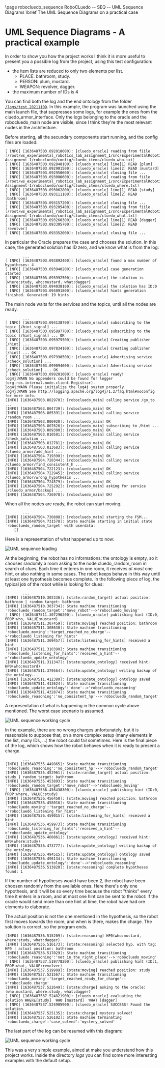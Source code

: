 \page robocluedo_sequence RoboCLuedo -- SEQ -- UML Sequence Diagrams
\brief The UML Sequence Diagrams on a practical case

# UML Sequence Diagrams - A practical example

In order to show you how the project works I think it is more useful to present you a possible log from the project, using this test configuration:

- the item lists are reduced to only two elements per list. 
  - PLACE: bathroom, study. 
  - PERSON: plum,  mustard. 
  - WEAPON: revolver, dagger. 
- the maximum number of IDs is 4

You can find both the log and the end ontology from the folder [`/logs/test_20211109`](https://github.com/programmatoroSeduto/ExperimentalRoboticsLab-Assignment-1/tree/main/robocluedo/logs/test_20211109). In this example, the program was launched using the main launch file, that suppresses some logs, for example the ones from the cluedo_armor_interface. Only the logs belonging to the oracle and the robocluedo_main node are visible, since I think they're the most relevant nodes in the architecture. 

Before starting, all the secundary components start running, and the config files are loaded. 

```
[ INFO] [1636487503.092018000]: [cluedo_oracle] reading from fiile [/root/ws_experimental_robotics_lab_assignment_1/src/ExperimentalRoboticsLab-Assignment-1/robocluedo/config/cluedo_items/cluedo_who.txt] 
[ INFO] [1636487503.092848100]: [cluedo_oracle] line[1] READ [plum] 
[ INFO] [1636487503.092901500]: [cluedo_oracle] line[2] READ [mustard] 
[ INFO] [1636487503.092950600]: [cluedo_oracle] closing file ...
[ INFO] [1636487503.093006600]: [cluedo_oracle] reading from fiile [/root/ws_experimental_robotics_lab_assignment_1/src/ExperimentalRoboticsLab-Assignment-1/robocluedo/config/cluedo_items/cluedo_where.txt] 
[ INFO] [1636487503.093062800]: [cluedo_oracle] line[1] READ [study] 
[ INFO] [1636487503.093111100]: [cluedo_oracle] line[2] READ [bathroom] 
[ INFO] [1636487503.093157200]: [cluedo_oracle] closing file ...
[ INFO] [1636487503.093205400]: [cluedo_oracle] reading from fiile [/root/ws_experimental_robotics_lab_assignment_1/src/ExperimentalRoboticsLab-Assignment-1/robocluedo/config/cluedo_items/cluedo_what.txt] 
[ INFO] [1636487503.093260300]: [cluedo_oracle] line[1] READ [dagger] 
[ INFO] [1636487503.093305700]: [cluedo_oracle] line[2] READ [revolver] 
[ INFO] [1636487503.093352000]: [cluedo_oracle] closing file ...
```

In particular the Oracle prepares the case and chooses the solution. In this case, the generated solution has ID zero, and we know what is from the log:

```
		...
[ INFO] [1636487503.093892400]: [cluedo_oracle] found a max number of hypotheses: 4
[ INFO] [1636487503.093940200]: [cluedo_oracle] case generation started 
[ INFO] [1636487503.093992500]: [cluedo_oracle] the solution is (where:study, who:mustard, what:dagger)
[ INFO] [1636487503.094038100]: [cluedo_oracle] the solution has ID:0
[ INFO] [1636487503.094091800]: [cluedo_oracle] hints generation finished. Generated: 19 hints
```

The main node waits for the services and the topics, until all the nodes are ready. 

```
		...
[ INFO] [1636487503.094138700]: [cluedo_oracle] subscribing to the topic [/hint_signal] ...
[ INFO] [1636487503.095897700]: [cluedo_oracle] subscribing to the topic [/hint_signal] ... OK
[ INFO] [1636487503.095975500]: [cluedo_oracle] Creating publisher [/hint] ...
[ INFO] [1636487503.097834100]: [cluedo_oracle] Creating publisher [/hint] ... OK
[ INFO] [1636487503.097998500]: [cluedo_oracle] Advertising service [/check_solution] ...
[ INFO] [1636487503.099094600]: [cluedo_oracle] Advertising service [/check_solution] ... OK
[ INFO] [1636487503.099201000]: [cluedo_oracle] ready!
log4j:WARN No appenders could be found for logger (org.ros.internal.node.client.Registrar).
log4j:WARN Please initialize the log4j system properly.
log4j:WARN See http://logging.apache.org/log4j/1.2/faq.html#noconfig for more info.
[INFO] [1636487503.802970]: [robocluedo_main] calling service /go_to ...
[INFO] [1636487503.804739]: [robocluedo_main] OK
[INFO] [1636487503.805391]: [robocluedo_main] calling service /random_room ...
[INFO] [1636487503.806928]: [robocluedo_main] OK
[INFO] [1636487503.807626]: [robocluedo_main] subscribing to /hint ...
[INFO] [1636487503.809300]: [robocluedo_main] OK
[INFO] [1636487503.810581]: [robocluedo_main] calling service /check_solution ...
[INFO] [1636487503.812781]: [robocluedo_main] OK
[INFO] [1636487503.813683]: [robocluedo_main] calling service /cluedo_armor/add_hint ...
[INFO] [1636487504.719390]: [robocluedo_main] OK
[INFO] [1636487504.720344]: [robocluedo_main] calling service /cluedo_armor/find_consistent_h ...
[INFO] [1636487504.722123]: [robocluedo_main] OK
[INFO] [1636487504.722945]: [robocluedo_main] calling service /cluedo_armor/wrong_hypothesis ...
[INFO] [1636487504.724579]: [robocluedo_main] OK
[INFO] [1636487504.725292]: [robocluedo_main] asking for service [/cluedo_armor/backup] ...
[INFO] [1636487504.726978]: [robocluedo_main] OK!
```

When all the nodes are ready, the robot can start moving.

```
		...
[INFO] [1636487504.730808]: [robocluedo_main] starting the FSM...
[INFO] [1636487504.731578]: State machine starting in initial state 'robocluedo_random_target' with userdata: 
	[]
```

Here is a representation of what happened up to now:

![UML sequence loading](/robocluedo/docs/diagrams/UML_sequence_example_loading.png)

At the beginning, the robot has no informations: the ontology is empty, so it chooses randomly a room asking to the node cluedo_random_room in search of clues. Each time it enteres in one room, it receives *at most* one hint, or also nothing in some cases. The robot keeps behave in this way until at least one hypothesis becomes complete. In the following piece of log, the typical job of the robot while is looking for clues:

```
		...
[INFO] [1636487510.302336]: [state:random_target] actual position: bathroom | random target: bathroom
[INFO] [1636487510.303734]: State machine transitioning 'robocluedo_random_target':'move_robot'-->'robocluedo_moving'
[ INFO] [1636487511.307296200]: [cluedo_oracle] publishing hint (ID:0, PROP:who, VALUE:mustard)
[INFO] [1636487511.307459]: [state:moving] reached position: bathroom 
[INFO] [1636487511.308630]: State machine transitioning 'robocluedo_moving':'target_reached_no_charge'-->'robocluedo_listening_for_hints'
[INFO] [1636487511.309457]: [state:listening_for_hints] received a hint
[INFO] [1636487511.310390]: State machine transitioning 'robocluedo_listening_for_hints':'received_a_hint'-->'robocluedo_update_ontology'
[INFO] [1636487511.311347]: [state:update_ontology] received hint: HP0(who:mustard)
[INFO] [1636487511.379564]: [state:update_ontology] writing backup of the ontology...
[INFO] [1636487511.412380]: [state:update_ontology] ontology saved
[INFO] [1636487511.413624]: State machine transitioning 'robocluedo_update_ontology':'done'-->'robocluedo_reasoning'
[INFO] [1636487511.432874]: State machine transitioning 'robocluedo_reasoning':'no_consistent_hp'-->'robocluedo_random_target'
```

A representation of what is happening in the common cycle above mentioned. The worst case scenario is assumed. 

![UML sequence working cycle](/robocluedo/docs/diagrams/UML_sequence_example_working_cycle.png)

In the example, there are no wrong charges unfortunately, but it is reasonable to suppose that, on a more complex setup (many elements in the list, many IDs, ...) the robot could fail sometimes. Here is the final piece of the log, which shows how the robot behaves when it is ready to present a charge. 

```
		...
[INFO] [1636487535.449865]: State machine transitioning 'robocluedo_reasoning':'no_consistent_hp'-->'robocluedo_random_target'
[INFO] [1636487535.452961]: [state:random_target] actual position: study | random target: bathroom
[INFO] [1636487535.453893]: State machine transitioning 'robocluedo_random_target':'move_robot'-->'robocluedo_moving'
[ INFO] [1636487536.456438300]: [cluedo_oracle] publishing hint (ID:0, PROP:where, VALUE:study)
[INFO] [1636487536.456450]: [state:moving] reached position: bathroom 
[INFO] [1636487536.458016]: State machine transitioning 'robocluedo_moving':'target_reached_no_charge'-->'robocluedo_listening_for_hints'
[INFO] [1636487536.459015]: [state:listening_for_hints] received a hint
[INFO] [1636487536.459973]: State machine transitioning 'robocluedo_listening_for_hints':'received_a_hint'-->'robocluedo_update_ontology'
[INFO] [1636487536.460861]: [state:update_ontology] received hint: HP0(where:study)
[INFO] [1636487536.473777]: [state:update_ontology] writing backup of the ontology...
[INFO] [1636487536.494515]: [state:update_ontology] ontology saved
[INFO] [1636487536.496134]: State machine transitioning 'robocluedo_update_ontology':'done'-->'robocluedo_reasoning'
[INFO] [1636487536.513820]: [state:reasoning] complete hypotheses found: 1
```

If the number of hypotheses would have been 2, the robot have been choosen randomly from the available ones. Here there's only one hypothesis, and it will be so every time because the robot "thinks" every time it enters in a room, and at most one hint can be sent to the robot: if the oracle would send more than one hint at time, the robot have had ore elements to elaborate. 

The actual position is not the one mentioned in the hypothesis, so the robot first moves towards the room, and when is there, makes the charge. The solution is correct, so the program ends. 

```
[INFO] [1636487536.515209]: [state:reasoning] HP0(who:mustard, where:study, what:dagger)
[INFO] [1636487536.516173]: [state:reasoning] selected hyp. with tag: HP0 | actual position: bathroom
[INFO] [1636487536.517029]: State machine transitioning 'robocluedo_reasoning':'not_in_the_right_place'-->'robocluedo_moving'
[ INFO] [1636487537.519778200]: [cluedo_oracle] publishing hint (ID:1, PROP:what, VALUE:revolver)
[INFO] [1636487537.519989]: [state:moving] reached position: study 
[INFO] [1636487537.521567]: State machine transitioning 'robocluedo_moving':'target_reached_ready_for_charge'-->'robocluedo_charge'
[INFO] [1636487537.522649]: [state:charge] asking to the oracle: (who:mustard, where:study, what:dagger)
[ INFO] [1636487537.524821900]: [cluedo_oracle] evaluating the solution WHERE[study]  WHO [mustard]  WHAT [dagger] 
[ INFO] [1636487537.524905900]: [cluedo_oracle] SUCCESS! Found the solution. 
[INFO] [1636487537.525135]: [state:charge] mystery solved!
[INFO] [1636487537.526102]: State machine terminating 'robocluedo_charge':'case_solved':'mystery_solved'
```

The last part of the log can be resumed with this diagram:

![UML sequence working cycle](/robocluedo/docs/diagrams/UML_sequence_example_final.png)

This was a very simple example, aimed at make you understand how this project works. Inside the directory *logs* you can find some more interesting examples with the default setup.
